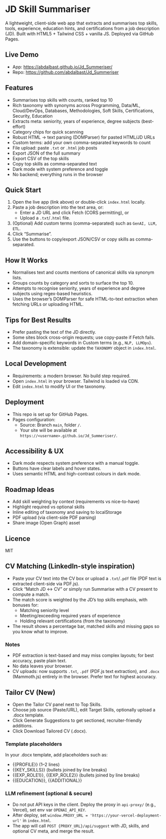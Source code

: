 # JD Skill Summariser

A lightweight, client-side web app that extracts and summarises top skills, tools, experience, education hints, and certifications from a job description (JD). Built with HTML5 + Tailwind CSS + vanilla JS. Deployed via GitHub Pages.

## Live Demo
- App: https://abdalbast.github.io/Jd_Summeriser/
- Repo: https://github.com/abdalbast/Jd_Summeriser

## Features
- Summarises top skills with counts, ranked top 10
- Rich taxonomy with synonyms across Programming, Data/ML, Cloud/DevOps, Databases, Methodologies, Soft Skills, Certifications, Security, Education
- Extracts meta: seniority, years of experience, degree subjects (best-effort)
- Category chips for quick scanning
- Robust HTML → text parsing (DOMParser) for pasted HTML/JD URLs
- Custom terms: add your own comma-separated keywords to count
- File upload: paste `.txt` or `.html` job posts
- Export JSON of the full summary
- Export CSV of the top skills
- Copy top skills as comma-separated text
- Dark mode with system preference and toggle
- No backend; everything runs in the browser

## Quick Start
1. Open the live app (link above) or double-click `index.html` locally.
2. Paste a job description into the text area, or:
   - Enter a JD URL and click Fetch (CORS permitting), or
   - Upload a `.txt`/`.html` file.
3. (Optional) Add custom terms (comma-separated) such as `GenAI, LLM, ETL`.
4. Click “Summarise”.
5. Use the buttons to copy/export JSON/CSV or copy skills as comma-separated.
## How It Works
- Normalises text and counts mentions of canonical skills via synonym lists.
- Groups counts by category and sorts to surface the top 10.
- Attempts to recognise seniority, years of experience and degree subjects using regex-based heuristics.
- Uses the browser’s DOMParser for safe HTML-to-text extraction when fetching URLs or uploading HTML.

## Tips for Best Results
- Prefer pasting the text of the JD directly.
- Some sites block cross-origin requests; use copy-paste if Fetch fails.
- Add domain-specific keywords in Custom terms (e.g., `NLP, LLMOps`).
- The taxonomy is extensible: update the `TAXONOMY` object in `index.html`.

## Local Development
- Requirements: a modern browser. No build step required.
- Open `index.html` in your browser. Tailwind is loaded via CDN.
- Edit `index.html` to modify UI or the taxonomy.

## Deployment
- This repo is set up for GitHub Pages.
- Pages configuration:
  - Source: Branch `main`, folder `/`.
  - Your site will be available at `https://<username>.github.io/Jd_Summeriser/`.

## Accessibility & UX
- Dark mode respects system preference with a manual toggle.
- Buttons have clear labels and hover states.
- Uses semantic HTML and high-contrast colours in dark mode.

## Roadmap Ideas
- Add skill weighting by context (requirements vs nice-to-have)
- Highlight required vs optional skills
- Inline editing of taxonomy and saving to localStorage
- PDF upload (via client-side PDF parsing)
- Share image (Open Graph) asset

## Licence
MIT

## CV Matching (LinkedIn-style inspiration)
- Paste your CV text into the CV box or upload a `.txt`/`.pdf` file (PDF text is extracted client-side via PDF.js).
- Click “Match JD ↔ CV” or simply run Summarise with a CV present to compute a match.
- The match score is weighted by the JD’s top skills emphasis, with bonuses for:
  - Matching seniority level
  - Meeting/exceeding required years of experience
  - Holding relevant certifications (from the taxonomy)
- The result shows a percentage bar, matched skills and missing gaps so you know what to improve.

### Notes
- PDF extraction is text-based and may miss complex layouts; for best accuracy, paste plain text.
- No data leaves your browser.
- CV uploads: now supports `.txt`, `.pdf` (PDF.js text extraction), and `.docx` (Mammoth.js) entirely in the browser. Prefer text for highest accuracy.

## Tailor CV (New)
- Open the Tailor CV panel next to Top Skills.
- Choose job source (Paste/URL), edit Target Skills, optionally upload a .docx template.
- Click Generate Suggestions to get sectioned, recruiter-friendly additions.
- Click Download Tailored CV (.docx).

### Template placeholders
In your .docx template, add placeholders such as:
- {{PROFILE}} (1–2 lines)
- {{KEY_SKILLS}} (bullets joined by line breaks)
- {{EXP_ROLE1}}, {{EXP_ROLE2}} (bullets joined by line breaks)
- {{EDUCATION}}, {{ADDITIONAL}}

### LLM refinement (optional & secure)
- Do not put API keys in the client. Deploy the proxy in `api-proxy/` (e.g., Vercel), set env var `OPENAI_API_KEY`.
- After deploy, set `window.PROXY_URL = 'https://your-vercel-deployment-url'` in `index.html`.
- The app will call `POST {PROXY_URL}/api/suggest` with JD, skills, and optional CV meta, and merge the result.
